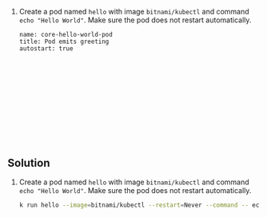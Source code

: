 
1. Create a pod named `hello` with image `bitnami/kubectl` and command `echo "Hello World"`. Make sure the pod does not restart automatically.

    ```examiner:execute-test
    name: core-hello-world-pod
    title: Pod emits greeting
    autostart: true
    ```

<h2 style="margin-top: 10em;">Solution</h2>

1. Create a pod named `hello` with image `bitnami/kubectl` and command `echo "Hello World"`. Make sure the pod does not restart automatically.

    ```bash
    k run hello --image=bitnami/kubectl --restart=Never --command -- echo "Hello World"
    ```
